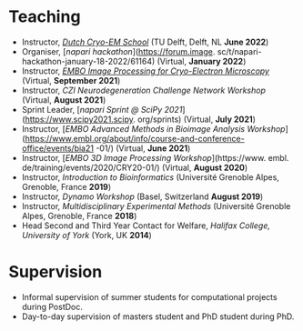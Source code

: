 # Teaching
- Instructor, [*Dutch Cryo-EM School*](https://nemi.microscopie.nl/past-events/course-dutch-cryo-em-school-27-june-2-july-2022/)
  (TU Delft, Delft, NL **June 2022**)
- Organiser, [*napari hackathon*](https://forum.image.
  sc/t/napari-hackathon-january-18-2022/61164) (Virtual, **January 2022**)
- Instructor, [*EMBO Image Processing for Cryo-Electron Microscopy*](https://meetings.embo.org/event/21-cryo-em)
  (Virtual, **September 2021**)
- Instructor, *CZI Neurodegeneration Challenge Network Workshop* (Virtual, 
  **August 2021**)
- Sprint Leader, [*napari Sprint @ SciPy 2021*](https://www.scipy2021.scipy.
  org/sprints) 
  (Virtual, **July 2021**)
- Instructor, [*EMBO Advanced Methods in Bioimage Analysis Workshop*]
  (https://www.embl.org/about/info/course-and-conference-office/events/bia21
  -01/) (Virtual, **June 2021**)
- Instructor, [*EMBO 3D Image Processing Workshop*](https://www.
  embl.
  de/training/events/2020/CRY20-01/) (Virtual, **August 2020**)
- Instructor, *Introduction to Bioinformatics* (Université Grenoble 
  Alpes, Grenoble, France **2019**)
- Instructor, *Dynamo Workshop* (Basel, Switzerland **August 2019**)
- Instructor, *Multidisciplinary Experimental Methods* (Université Grenoble 
  Alpes, Grenoble, France **2018**)
- Head Second and Third Year Contact for Welfare, *Halifax College, 
  University of York* (York, UK **2014**)

# Supervision
- Informal supervision of summer students for computational projects during 
  PostDoc.
- Day-to-day supervision of masters student and PhD student during PhD.